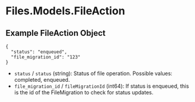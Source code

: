 # Files.Models.FileAction

## Example FileAction Object

```
{
  "status": "enqueued",
  "file_migration_id": "123"
}
```

* `status` / `status`  (string): Status of file operation. Possible values: completed, enqueued.
* `file_migration_id` / `fileMigrationId`  (int64): If status is enqueued, this is the id of the FileMigration to check for status updates.
